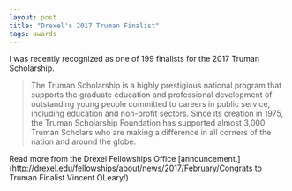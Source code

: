 ```yaml
---
layout: post
title: "Drexel's 2017 Truman Finalist"
tags: awards
---
```


I was recently recognized as one of 199 finalists for the 2017 Truman Scholarship. 

>The Truman Scholarship is a highly prestigious national program that supports the graduate education and professional development of outstanding young people committed to careers in public service, including education and non-profit sectors. Since its creation in 1975, the Truman Scholarship Foundation has supported almost 3,000 Truman Scholars who are making a difference in all corners of the nation and around the globe.

Read more from the Drexel Fellowships Office [announcement.](http://drexel.edu/fellowships/about/news/2017/February/Congrats to Truman Finalist Vincent OLeary/)